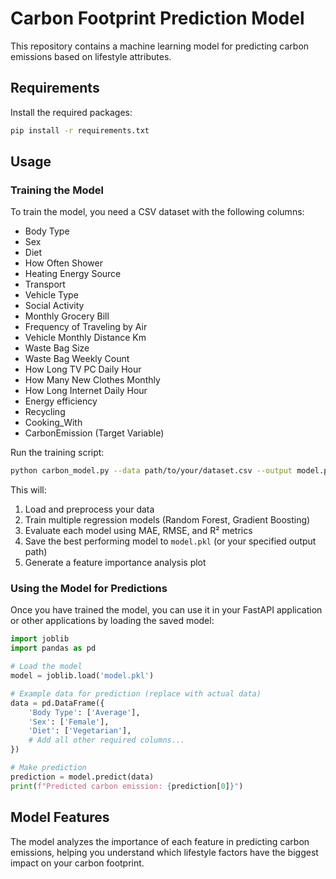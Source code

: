 # Carbon Footprint Prediction Model

This repository contains a machine learning model for predicting carbon emissions based on lifestyle attributes.

## Requirements

Install the required packages:

```bash
pip install -r requirements.txt
```

## Usage

### Training the Model

To train the model, you need a CSV dataset with the following columns:

- Body Type
- Sex
- Diet
- How Often Shower
- Heating Energy Source
- Transport
- Vehicle Type
- Social Activity
- Monthly Grocery Bill
- Frequency of Traveling by Air
- Vehicle Monthly Distance Km
- Waste Bag Size
- Waste Bag Weekly Count
- How Long TV PC Daily Hour
- How Many New Clothes Monthly
- How Long Internet Daily Hour
- Energy efficiency
- Recycling
- Cooking_With
- CarbonEmission (Target Variable)

Run the training script:

```bash
python carbon_model.py --data path/to/your/dataset.csv --output model.pkl
```

This will:

1. Load and preprocess your data
2. Train multiple regression models (Random Forest, Gradient Boosting)
3. Evaluate each model using MAE, RMSE, and R² metrics
4. Save the best performing model to `model.pkl` (or your specified output path)
5. Generate a feature importance analysis plot

### Using the Model for Predictions

Once you have trained the model, you can use it in your FastAPI application or other applications by loading the saved model:

```python
import joblib
import pandas as pd

# Load the model
model = joblib.load('model.pkl')

# Example data for prediction (replace with actual data)
data = pd.DataFrame({
    'Body Type': ['Average'],
    'Sex': ['Female'],
    'Diet': ['Vegetarian'],
    # Add all other required columns...
})

# Make prediction
prediction = model.predict(data)
print(f"Predicted carbon emission: {prediction[0]}")
```

## Model Features

The model analyzes the importance of each feature in predicting carbon emissions, helping you understand which lifestyle factors have the biggest impact on your carbon footprint.
